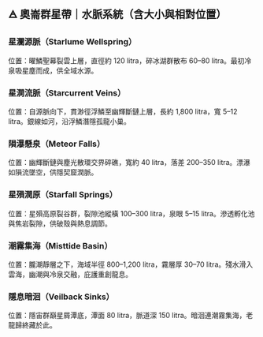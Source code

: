 
## 🜁 奧崙群星帶｜水脈系統（含大小與相對位置）

### 星瀾源脈（Starlume Wellspring）  
位置：曜鱗聖幕裂雲上層，直徑約 120 litra，碎冰湖群散布 60–80 litra。最初冷泉吸星塵而成，供全域水源。

### 星澗流脈（Starcurrent Veins）  
位置：自源脈向下，貫渺徑浮鱗至幽輝斷鏈上層，長約 1,800 litra，寬 5–12 litra。銀線如河，沿浮鱗潛隱孤龍小巢。

### 隕瀑懸泉（Meteor Falls）  
位置：幽輝斷鏈與塵光散環交界碎礁，寬約 40 litra，落差 200–350 litra。漂瀑如隕流墜空，供隱契窟潤脈。

### 星殞潤原（Starfall Springs）  
位置：星殞高原裂谷群，裂隙池縱橫 100–300 litra，泉眼 5–15 litra。滲透孵化池與焦岩裂隙，供破殼與熱息調節。

### 潮霧集海（Misttide Basin）  
位置：朧潮靜層之下，海域半徑 800–1,200 litra，霧層厚 30–70 litra。殘水滑入雲海，幽潮與冷泉交融，庇護重創龍息。

### 隱息暗洄（Veilback Sinks）  
位置：隱宙群巔星屑潭底，潭面 80 litra，脈道深 150 litra。暗洄連潮霧集海，老龍歸終藏於此。
